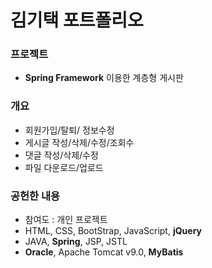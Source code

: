 # 김기택 포트폴리오

### 프로젝트
- **Spring Framework** 이용한 계층형 게시판

### 개요
- 회원가입/탈퇴/  정보수정
- 게시글 작성/삭제/수정/조회수
- 댓글 작성/삭제/수정
- 파일 다운로드/업로드

### 공헌한 내용
- 참여도 : 개인 프로젝트
- HTML, CSS, BootStrap, JavaScript, **jQuery**
- JAVA, **Spring**, JSP, JSTL
- **Oracle**, Apache Tomcat v9.0, **MyBatis**

